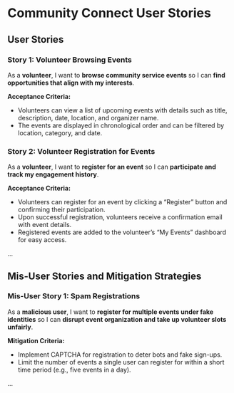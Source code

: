 # Community Connect User Stories

## User Stories

### Story 1: Volunteer Browsing Events
As a **volunteer**, I want to **browse community service events** so I can **find opportunities that align with my interests**.

**Acceptance Criteria:**
- Volunteers can view a list of upcoming events with details such as title, description, date, location, and organizer name.
- The events are displayed in chronological order and can be filtered by location, category, and date.

### Story 2: Volunteer Registration for Events
As a **volunteer**, I want to **register for an event** so I can **participate and track my engagement history**.

**Acceptance Criteria:**
- Volunteers can register for an event by clicking a “Register” button and confirming their participation.
- Upon successful registration, volunteers receive a confirmation email with event details.
- Registered events are added to the volunteer’s “My Events” dashboard for easy access.

...

## Mis-User Stories and Mitigation Strategies

### Mis-User Story 1: Spam Registrations
As a **malicious user**, I want to **register for multiple events under fake identities** so I can **disrupt event organization and take up volunteer slots unfairly**.

**Mitigation Criteria:**
- Implement CAPTCHA for registration to deter bots and fake sign-ups.
- Limit the number of events a single user can register for within a short time period (e.g., five events in a day).

...
